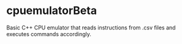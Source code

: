 # cpuemulatorBeta
Basic C++ CPU emulator that reads instructions from .csv files and executes commands accordingly.
